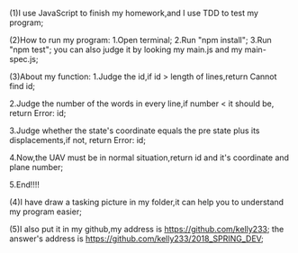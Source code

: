 (1)I use JavaScript to finish my homework,and I use TDD to test my program;

(2)How to run my program:
1.Open terminal;
2.Run "npm install";
3.Run "npm test";
you can also judge it by looking my main.js and my main-spec.js;

(3)About my function:
1.Judge the id,if id > length of lines,return Cannot find id;

2.Judge the number of the words in every line,if number < it should be, return Error: id;

3.Judge whether the state's coordinate equals the pre state plus its displacements,if not,
  return Error: id;

4.Now,the UAV must be in normal situation,return id and it's coordinate and plane number;

5.End!!!!


(4)I have draw a tasking picture in my folder,it can help you to understand my program easier;

(5)I also put it in my github,my address is https://github.com/kelly233;
   the answer's address is https://github.com/kelly233/2018_SPRING_DEV;
